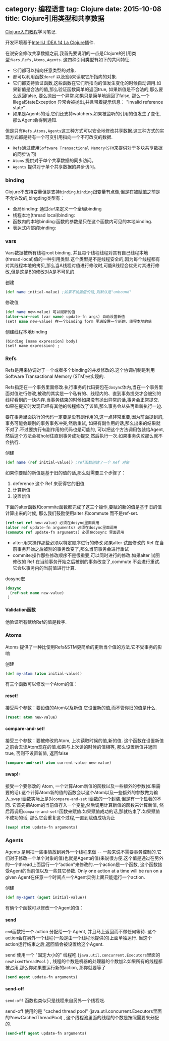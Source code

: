 category: 编程语言
tag: Clojure
date: 2015-10-08
title: Clojure引用类型和共享数据
---
[Clojure入门教程](http://xumingming.sinaapp.com/302/clojure-functional-programming-for-the-jvm-clojure-tutorial)学习笔记.

开发环境基于[IntelliJ IDEA 14 La Clojure](http://plugins.jetbrains.com/plugin/?id=4050)插件.

在说安全修改共享数据之前,我首先要说明的一点是Clojure的引用类型:`Vars,Refs,Atoms,Agents`. 这四种引用类型有如下的共同特征.

* 它们都可以指向任意类型的对象.
* 都可以利用函数`deref` 以及宏`@`来读取它所指向的对象.
* 它们都支持验证函数,这些函数在它们所指向的值发生变化的时候自动调用.如果新值是合法的值,那么验证函数简单的返回true, 如果新值是不合法的,那么要么返回false, 要么抛出一个异常.如果只是简单地返回了false, 那么一个IllegalStateException 异常会被抛出,并且带着提示信息： "Invalid reference state" .
* 如果是Agents的话,它们还支持watchers.如果被监听的引用的值发生了变化,那么Agent会得到通知.


但是只有`Refs,Atoms,Agents`这三种方式可以安全地修改共享数据.这三种方式的实现方式都是持有一个可变引用指向一个不可改变的数据.
* `Refs`通过使用`Software Transactional Memory(STM`来提供对于多块共享数据的同步访问)
* `Atoms` 提供对于单个共享数据的同步访问。
* `Agents` 提供对于单个共享数据的异步访问。

### binding
Clojure不支持变量但是支持`binding`.`binding`跟变量有点像,但是在被赋值之前是不允许改的,bingding类型有：
* 全局binding: 通过`def`来定义一个全局binding
* 线程本地(thread local)binding:
* 函数内的本地binding:函数的参数是只在这个函数内可见的本地binding.
* 表达式内部的binding:

### vars
Vars数据被所有线程root binding, 并且每个线程线程对其有自己线程本地(thread-local)值的一种引用类型.这个类型是不是线程安全的,因为每个线程都有对其线程本地的拷贝,那么当A线程对值进行修改时,可能B线程会优先对其进行修改,但是这是B的修改对A是不可见的.

创建
```clojure
(def name initial-value) ;如果不设置值的话,则默认是'unbound'
```
修改值
```clojure
(def name new-value) 可以赋新的值 
(alter-var-root (var name) update-fn args) 自动设置新值
(set! name new-value) 在一个binding form 里满设置一个新的、线程本地的值
```
创建线程本地binding
```
(binding [name expression] body)
(set! name expression) ;
```

### Refs 
Refs是用来协调对于一个或者多个binding的并发修改的.这个协调机制是利用Software Transactional Memory (STM)来实现的. 

Refs指定在一个事务里面修改.执行事务的代码要包在`dosync`体内,当在一个事务里面对值进行修改,被改的其实是一个私有的、线程内的、直到事务提交才会被别的线程看到的一快内存.当事务结束的时候如果没有抛出异常的话,事务会正常提交. 如果在提交时发现已经有其他的线程修改了该值,那么事务会从头再重新执行一边.

要在事务里面执行的代码一定要是没有副作用的,这一点非常重要,因为前面提到的,事务可能会跟别的事务事务冲突,然后重试, 如果有副作用的话,那么出来的结果就不对了.不过要执行有副作用的代码也是可能的, 可以把这个方法调用包装给Agent, 然后这个方法会被hold住直到事务成功提交,然后执行一次.如果事务失败那么就不会执行.

创建
```clojure
(def name (ref initial-value)) ;ref函数创建了一个 Ref 对象
```

如果你要赋的新值是基于旧的值的话,那么就需要三个步骤了：
1. deference 这个 Ref 来获得它的旧值
2. 计算新值
3. 设置新值

下面的alter函数和commite函数都完成了这三个操作,要赋的新的值是基于旧的值计算出来的时候, 那么我们鼓励使用alter 和commute 而不是ref-set.
```clojure
(ref-set ref new-value) 必须在dosync里面调用 
(alter ref update-fn arguments) 必须在dosync里面调用
(commute ref update-fn arguments) 必须在dosync 里面调用
```
* alter:用来操作那些必须以特定顺序进行的修改.如果alter 试图修改的 Ref 在当前事务开始之后被别的事务改变了,那么当前事务会进行重试
* commite:操作那些修改顺序不是很重要,可以同时进行的修改.如果alter 试图修改的 Ref 在当前事务开始之后被别的事务改变了,commute 不会进行重试.它会以事务内的当前值进行计算.

dosync宏
```clojure
(dosync
  (ref-set name new-value)
 )
```

#### Validation函数
他验证所有赋给Ref的值是数字.

### Atoms 
Atoms 提供了一种比使用Refs&STM更简单的更新当个值的方法.它不受事务的影响


创建
```clojure
(def my-atom (atom initial-value))
```

有三个函数可以修改一个Atom的值：
#### reset! 
接受两个参数：要设值的Atom以及新值.它设置新的值,而不管你旧的值是什么.
```clojure
(reset! atom new-value) 
```

#### compare-and-set! 
接受三个参数：要被修改的Atom, 上次读取时候的值,新的值. 这个函数在设置新值之前会去读Atom现在的值.如果与上次读的时候的值相等, 那么设置新值并返回true, 否则不设置新值, 返回false
```clojure
(compare-and-set! atom current-value new-value)
```

#### swap!: 
接受一个要修改的 Atom, 一个计算Atom新值的函数以及一些额外的参数(如果需要的话).这个计算Atom新的值的函数会以这个Atom以及一些额外的参数做为输入.`swap!`函数实际上是对`compare-and-set!`函数的一个封装,但是有一个显著的不同. 它首先把Atom的当前值存入一个变量,然后调用计算新值的函数来计算新值, 然后再调用`compare-and-set!`函数来赋值.如果赋值成功的话,那就结束了.如果赋值不成功的话, 那么它会重复这个过程,一直到赋值成功为止
```clojure
(swap! atom update-fn arguments)
```

### Agents 
Agents 是用把一些事情放到另外一个线程来做 -- 一般来说不需要事务控制的.它们对于修改一个单个对象的值(也就是Agent的值)来说很方便.这个值是通过在另外的一个thread上面运行一个“action”来修改的.一个action是一个函数, 这个函数接受Agent的当前值以及一些其它参数. Only one action at a time will be run on a given Agent在任意一个时间点一个Agent实例上面只能运行一个action.


创建
```clojure
(def my-agent (agent initial-value))
```

有俩个个函数可以修改一个Agent的值：
#### send
`end`函数把一个 action 分配给一个 Agent, 并且马上返回而不做任何等待. 这个action会在另外一个线程(一般是由一个线程池提供的)上面单独运行. 当这个action运行结束之后,返回值会被设置给这个Agent.

send 使用一个 "固定大小的" 线程吃 (`java.util.concurrent.Executors`里面的`newFixedThreadPool` ) , 线程的个数是机器的处理器的个数加2.如果所有的线程都被占用,那么你如果要运行新的action, 那你就要等了
```clojure
(send agent update-fn arguments) 
```

#### send-off
`send-off` 函数也类似只是线程来自另外一个线程吃.

send-off 使用的是 "cached thread pool" (java.util.concurrent.Executors里面的?newCachedThreadPool) , 这个线程池里面的线程的个数是按照需要来分配的.
```clojure 
(send-off agent update-fn arguments)
```


